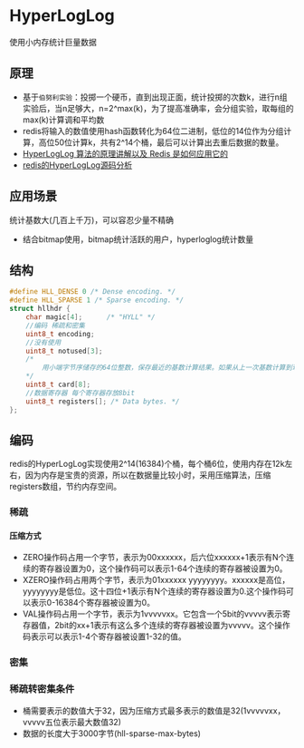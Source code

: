 # HyperLogLog
使用小内存统计巨量数据
## 原理
* 基于`伯努利实验`：投掷一个硬币，直到出现正面，统计投掷的次数k，进行n组实验后，当n足够大，n=2^max(k)，为了提高准确率，会分组实验，取每组的max(k)计算调和平均数
* redis将输入的数值使用hash函数转化为64位二进制，低位的14位作为分组计算，高位50位计算k，共有2^14个桶，最后可以计算出去重后数据的数量。
* [HyperLogLog 算法的原理讲解以及 Redis 是如何应用它的](https://www.cnblogs.com/linguanh/p/10460421.html)   
* [redis的HyperLogLog源码分析](https://zhuanlan.zhihu.com/p/368136350)

## 应用场景
统计基数大(几百上千万)，可以容忍少量不精确
* 结合bitmap使用，bitmap统计活跃的用户，hyperloglog统计数量

## 结构
```c
#define HLL_DENSE 0 /* Dense encoding. */
#define HLL_SPARSE 1 /* Sparse encoding. */
struct hllhdr {
    char magic[4];      /* "HYLL" */
    //编码 稀疏和密集
    uint8_t encoding;   
    //没有使用
    uint8_t notused[3]; 
    /*
        用小端字节序储存的64位整数，保存最近的基数计算结果。如果从上一次基数计算到现在，数据结构都没有修改过，card中的内容可以重新使用。redis使用card最高位表示该数据是否可用，如果最高位是1，表明数据被修改了，就需要重新计算基数并缓存到card中。
    */
    uint8_t card[8];    
    //数据寄存器 每个寄存器存放8bit
    uint8_t registers[]; /* Data bytes. */
};
```

## 编码
redis的HyperLogLog实现使用2^14(16384)个桶，每个桶6位，使用内存在12k左右，因为内存是宝贵的资源，所以在数据量比较小时，采用压缩算法，压缩registers数组，节约内存空间。
### 稀疏
#### 压缩方式
* ZERO操作码占用一个字节，表示为00xxxxxx，后六位xxxxxx+1表示有N个连续的寄存器设置为0，这个操作码可以表示1-64个连续的寄存器被设置为0。
* XZERO操作码占用两个字节，表示为01xxxxxx yyyyyyyy。xxxxxx是高位，yyyyyyyy是低位。这十四位+1表示有N个连续的寄存器设置为0.这个操作码可以表示0-16384个寄存器被设置为0。
* VAL操作码占用一个字节，表示为1vvvvvxx。它包含一个5bit的vvvvv表示寄存器值，2bit的xx+1表示有这么多个连续的寄存器被设置为vvvvv。这个操作码表示可以表示1-4个寄存器被设置1-32的值。

### 密集

### 稀疏转密集条件
* 桶需要表示的数值大于32，因为压缩方式最多表示的数值是32(1vvvvvxx，vvvvv五位表示最大数值32)
* 数据的长度大于3000字节(hll-sparse-max-bytes)